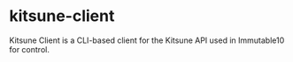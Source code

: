 # kitsune-client
Kitsune Client is a CLI-based client for the Kitsune API used in Immutable10 for control.
